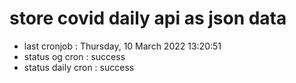 # store covid daily api as json data

- last cronjob : Thursday, 10 March 2022 13:20:51
- status og cron : success
- status daily cron : success
      
      
